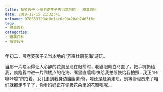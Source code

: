 ```yaml
---
title: 搞笑段子->带老婆孩子去当本地的 | 糗事百科
date: 2019-12-15 21:32:41
urlname: 0786533294c0e1ac6c90628ab7463f6e
tags: 
- 糗事百科
categories:
- 糗事百科
- 搞笑段子
---
```

年初二，带老婆孩子去当本地的“万亩杜鹃花海”游玩。

当那一片艳丽得让人心醉的花海呈现在眼前时，老婆眼睛立马直了，把手机扔给我，疯跑着冲进一片稍矮点的花海，嘴里直嚷嚷:快给我拍照快给我拍照…我正“咔嚓咔嚓”的拍着，女儿走到我身边幽幽道:爸，咱还是赶紧走吧，别等管理员来了咱们就都走不了了，你看妈妈正在偷吸花朵里的花蜜喝呢…


